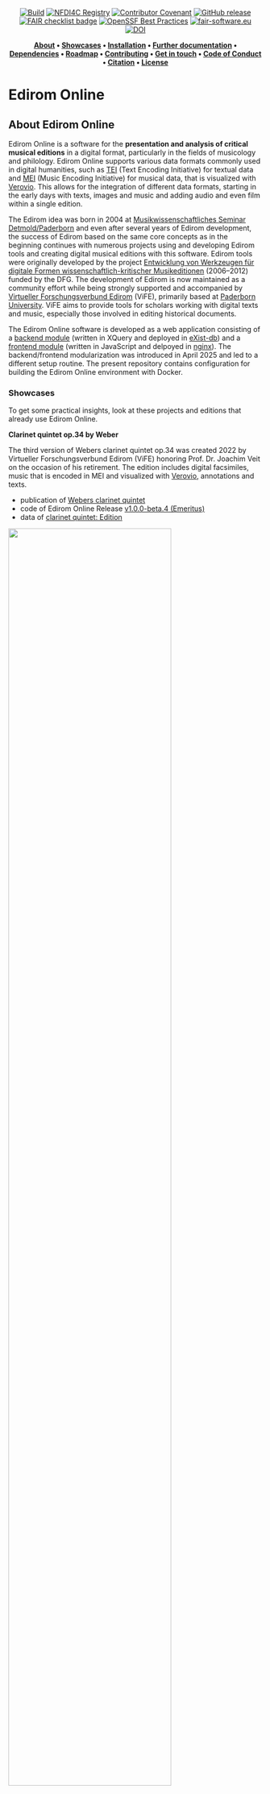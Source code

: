 <div align="center">

[![Build](https://github.com/Edirom/Edirom-Online/actions/workflows/pre-release.yml/badge.svg?branch=develop&event=push)](https://github.com/Edirom/Edirom-Online/actions/workflows/pre-release.yml) 
[![NFDI4C Registry](https://nfdi4culture.de/fileadmin/user_upload/registry/badges/nfdi4culturebadge.svg)](https://nfdi4culture.de/id/E3648) 
[![Contributor Covenant](https://img.shields.io/badge/Contributor%20Covenant-2.1-4baaaa.svg)](CODE_OF_CONDUCT.md)
[![GitHub release](https://img.shields.io/github/v/release/Edirom/Edirom-Online.svg)](https://github.com/Edirom/Edirom-Online/releases) 
[![FAIR checklist badge](https://fairsoftwarechecklist.net/badge.svg)](https://fairsoftwarechecklist.net/v0.2?f=31&a=32113&i=32300&r=133) 
[![OpenSSF Best Practices](https://bestpractices.coreinfrastructure.org/projects/9746/badge)](https://bestpractices.coreinfrastructure.org/projects//9746)
[![fair-software.eu](https://img.shields.io/badge/fair--software.eu-%E2%97%8F%20%20%E2%97%8F%20%20%E2%97%8F%20%20%E2%97%8F%20%20%E2%97%8F-green)](https://fair-software.eu)
[![DOI](https://zenodo.org/badge/DOI/10.5281/zenodo.5347861.svg)](https://doi.org/10.5281/zenodo.5347861)

</div>


<div align="center"> 
 
**[About](#about-edirom-online) • 
[Showcases](#showcases) •
[Installation](#installation) •
[Further documentation](#further-documentation) •
[Dependencies](#dependencies) • 
[Roadmap](#roadmap) • 
[Contributing](#contributing) • 
[Get in touch](#get-in-touch) • 
[Code of Conduct](#code-of-conduct) • 
[Citation](#citation) • 
[License](#license)**

</div>

# Edirom Online

## About Edirom Online

Edirom Online is a software for the **presentation and analysis of critical musical editions** in a digital format, particularly in the fields of musicology and philology. Edirom Online supports various data formats commonly used in digital humanities, such as [TEI] (Text Encoding Initiative) for textual data and [MEI] (Music Encoding Initiative) for musical data, that is visualized with [Verovio]. This allows for the integration of different data formats, starting in the early days with texts, images and music and adding audio and even film within a single edition.

The Edirom idea was born in 2004 at [Musikwissenschaftliches Seminar Detmold/Paderborn] and even after several years of Edirom development, the success of Edirom based on the same core concepts as in the beginning continues with numerous projects using and developing Edirom tools and creating digital musical editions with this software. Edirom tools were originally developed by the project [Entwicklung von Werkzeugen für digitale Formen wissenschaftlich-kritischer Musikeditionen] (2006–2012) funded by the DFG. The development of Edirom is now maintained as a community effort while being strongly supported and accompanied by [Virtueller Forschungsverbund Edirom] (ViFE), primarily based at [Paderborn University]. ViFE aims to provide tools for scholars working with digital texts and music, especially those involved in editing historical documents.

The Edirom Online software is developed as a web application consisting of a [backend module](https://github.com/Edirom/Edirom-Online-Backend.git) (written in XQuery and deployed in [eXist-db]) and a [frontend module](https://github.com/Edirom/Edirom-Online-Frontend.git) (written in JavaScript and delpoyed in [nginx]). The backend/frontend modularization was introduced in April 2025 and led to a different setup routine. The present repository contains configuration for building the Edirom Online environment with Docker.


### Showcases

To get some practical insights, look at these projects and editions that already use Edirom Online.

**Clarinet quintet op.34 by Weber**

The third version of Webers clarinet quintet op.34 was created 2022 by Virtueller Forschungsverbund Edirom (ViFE) honoring Prof. Dr. Joachim Veit on the occasion of his retirement. The edition includes digital facsimiles, music that is encoded in MEI and visualized with [Verovio], annotations and texts.
  * publication of [Webers clarinet quintet]
  * code of Edirom Online Release [v1.0.0-beta.4 (Emeritus)]
  * data of [clarinet quintet: Edition]
  
  <img src="./docs/images/EdiromOnline_WeberKlarinettenquintettOp34_2022.jpg" width="80%">

**Freischütz Digital**

The digital edition of Webers Freischütz was developed by the project "[Freischütz Digital] – Paradigmatische Umsetzung eines genuin digitalen Editionskonzepts" (BMBF, 2012–2015). Several demonstrators were developed and integrated into the Edirom Online, e.g. 'Dynamic Score Rendering' and 'Genetic Text Stages'.
  * publication of [Webers Freischütz]
  * code of [Freischütz: Edirom Online]

<img src="./docs/images/EdiromOnline_WeberFreischuetz_2015.jpg" width="80%">

**Bargheer: Fiedellieder plus**

"Carl Louis Bargheer: Fiedellieder plus - Eine digitale Edition" was created 2013 as a students project at Musikwissenschaftliches Seminar Detmold/Paderborn with an early version of Edirom Online.
  * publication of [Bargheers Fiedellieder]
  * code of [Bargheer: Edirom Online]
  * data of [Bargheer: Edition]

  <img src="./docs/images/EdiromOnline_BargheerFiedellieder_2013.jpg" width="80%">
 

### Installation

Prerequisites: [Docker Desktop](https://www.docker.com/products/docker-desktop/) has to be installed.

#### Fast-lane installation

To start the Edirom Online with the EditionExample, create and navigate to a new directory on your computer, and enter the following in the command line. After a while the Edirom will be available at http://localhost:8089
```bash
git clone https://github.com/Edirom/Edirom-Online.git . && export EDITION_XAR=https://github.com/Edirom/EditionExample/releases/download/v0.1.1/EditionExample-0.1.1.xar && docker compose up
```

#### Step-by-step installation

**Step 1**: Clone the Git repository.

On your computer create and navigate to a new directory for the Edirom Online. 
Then open the command line of your computer (also known as Shell, PowerShell, Terminal) and clone the Edirom Online Git repository to your machine with:

```bash
git clone https://github.com/Edirom/Edirom-Online.git .
```

**Step 2 (optional)**: Specify the Edirom Online version (for developers).

By default the docker-compose.yml configuration fetches the backend from https://github.com/Edirom/Edirom-Online-Backend.git (branch *develop*) and the frontend from https://github.com/Edirom/Edirom-Online-Frontend.git (branch *develop*). 
You can change this by setting variables before starting the docker compose in the command line, e.g.

```bash
export BE_REPO=https://github.com/YOUR-FORK-OF/Edirom-Online-Backend.git
export BE_BRANCH=cool-feature-branch
export FE_REPO=https://github.com/YOUR-FORK-OF/Edirom-Online-Frontend.git
export FE_BRANCH=awesome-feature-branch
```

If you have set a variable you can also unset it again (to fall back to the defaults):

```bash
unset BE_REPO
```

You can also check the current docker compose configuration, and see the effect of the currently set environment variables, via:

```bash
docker compose config
```


**Step 3 (optional)**: Specify an edition.

Option (a): By setting the environment variable **EDITION_XAR** you can provide a URL of a downloadable xar package (here the EditionExample:).

```bash
export EDITION_XAR=https://github.com/Edirom/EditionExample/releases/download/v0.1.1/EditionExample-0.1.1.xar
```

You can get links to edition xar packages for instance from the [sample edition releases](https://github.com/Edirom/EditionExample/releases) (copy link to xar file listed under "Assets") or releases of the [Klarinettenquintett op. 34 WeV P.11](https://git.uni-paderborn.de/wega/klarinettenquintett-edirom/-/releases) (copy link to xar file at the bottom of the box). 

Option (b): By copying one or more edition xar packages to the directory **/backend/autodeploy** inside the directory of the cloned repository (from Step 1) you can also pass editions into the Edirom Online. You can for instance download xar packages from the release page listed in Option (a). 

If you want to you can also dive into the process of [building sample data] yourself, but at this step providing the public location or a copy of a xar file is enough.

**Step 4**: Start Edirom Online.

The Edirom Online is started via entering the following command in the command line:

```bash
docker compose up
```

Alternatively start in detached mode (running in background so that the terminal is writable after startup) by using the flag "-d" after the above command. 

> [!NOTE]
> If you want to change the setup, e.g., switching to another branch of Edirom Online Frontend or Edirom Online Backend or provide another edition XAR, the service has to be **rebuilt**.

So if you changed the setup or you want to fetch the latest versions of the Edirom Online Backend and Frontend after you have built it already use the following commands

```bash
docker compose down --volumes --remove-orphans
docker compose build --no-cache
docker compose up
```

After the environment has been setup (which may take several minutes) the Edirom Online is available at:

[http://localhost:8089/](http://localhost:8089/)

**Step 5**: Stop Edirom Online.

You can stop the environment by hitting Ctrl+C in the command line in which the Docker process is running. If you have used the detached mode, you can stop the environment by typing `docker compose down`.


### Further Documentation

Some useful information regarding documentation is captured in the [docs] folder of this repo. It contains:
* [Customize] Edirom Online and content
* [Release Workflow] for the Edirom Online
* [Manual setup] on a local machine
* [Data creation workflow] for the Edirom Online


## Dependencies

Edirom Online depends heavily on the JavaScript framework [Ext JS] which is included in parts in our code base. We use Ext JS 4.2.1 in the GPL version. Edirom Online also includes the [Raphaël] javascript library (MIT License) and the [ACE] editor (BSD license).

For running the tests provided in the [ANT build file] we rely on `xmllint` 
and `SaxonHE`. 
On a Debian based Linux system these can be installed with `apt-get install 
libsaxonhe-java libxml2-utils`. 
If SaxonHE is not available from your classpath by default you might need to 
explicitly point ANT at it by providing the `-lib` parameter, e.g. `ant -lib 
/usr/share/java/ run-all-tests`. 


## Roadmap

Until today Edirom Online and its features were developed as one application with strong dependencies on the JavaScript framework [Ext JS] (current version Ext JS 4.2.1) like mentioned above. Frontend and backend are currently living in this one application. Regarding to Edirom Online's release plans ExtJS is planned to be updated in the near future until ExtJS 7.0.0.
With the help and under the guidance of the project "[Edirom Online Reloaded]" (funded by the DFG, 2024–2026) Edirom will exprerience some major updates and improvements to achieve sustainability of the software, e.g features and functionalites will be modularized as [edirom web components] and also a separation of frontend and backend and a crucial reduction of dependencies especially regarding frameworks is envisaged. In addition [ZenMEM] will continue to support and coordinate the sustainable development of the Edirom Online software.
See the [Edirom Online milestones] for more details.


## Contributing

After all this information, you decided to contribute to Edirom Online, that is awesome! We prepared a [CONTRIBUTING] file to help start your Edirom-Aventure now.

If you encounter a security issue in the code, please see the [Security Policy](.github/SECURITY.md) for further guidance.


## Get in touch

Even if you are not ready (yet) to contribute to this wonderful project, maybe instead you just have a question or want to get to know the people involved in the project a little better, here are some ideas for you: 
* The [Edirom mailing list] provides the option of self-subscription, we send invitations to the community meetings via this list and we have Edirom related discussions on this list
* In the [wiki] you can find information and meeting minutes of the edirom community meetings which are regularly on the first Wednesday of the month
* In [GitHub Discussions] you can start a discussion about any Edirom Online related topic

## Code of Conduct

Please note that this project is released with a [Contributor Code of Conduct]. By participating in this project you agree to abide by its terms.

## Citation

Please cite the software/repository using the information provided under "Cite this repository" on the right hand side. The APA and BIBTeX citations are fed by information from the CITATION.cff file in this repository which you can also use as a source.
If you intend to cite unreleased branches or commits please use the commit hash in the citation. 

## License

Edirom Online is released to the public under the terms of the [GNU GPL v.3] open source license.

[Musikwissenschaftliches Seminar Detmold/Paderborn]: https://www.muwi-detmold-paderborn.de/
[TEI]: https://tei-c.org/
[MEI]: https://music-encoding.org/
[Virtueller Forschungsverbund Edirom]: https://github.com/Edirom 
[Paderborn University]: https://www.uni-paderborn.de/en/
[Entwicklung von Werkzeugen für digitale Formen wissenschaftlich-kritischer Musikeditionen]: https://edirom.de/edirom-projekt/
[Webers clarinet quintet]: https://klarinettenquintett.weber-gesamtausgabe.de/
[v1.0.0-beta.4 (Emeritus)]: https://github.com/Edirom/Edirom-Online/releases/tag/v1.0.0-beta.4
[clarinet quintet: Edition]: https://git.uni-paderborn.de/wega/klarinettenquintett-edirom
[Freischütz digital]: https://freischuetz-digital.de/
[Webers Freischütz]: https://edition.freischuetz-digital.de/
[Freischütz: Edirom Online]: https://github.com/Freischuetz-Digital/Edirom-Online
[Bargheers Fiedellieder]: https://bargheer.edirom.de/index.html
[Bargheer: Edirom Online]: https://github.com/Edirom/Bargheer-EdiromOnline
[Bargheer: Edition]: https://github.com/Edirom/Bargheer-Edition
[eXist-db]: https://exist-db.org/
[nginx]: https://nginx.org/
[Verovio]: https://www.verovio.org/index.xhtml
[docs]: /docs
[Customize]: docs/customize.md
[Release Workflow]: docs/release-workflow.md
[Manual setup]: docs/setup.md
[Data creation workflow]: docs/data-creation-workflow.md
[Ext JS]: https://www.sencha.com/products/extjs
[Raphaël]: http://raphaeljs.com 
[ACE]: http://ace.ajax.org
[edirom web components]: https://github.com/Edirom/edirom-web-components-demonstrator
[Edirom Online Reloaded]: https://www.uni-paderborn.de/projekt/1332
[Edirom Online milestones]: https://github.com/Edirom/Edirom-Online/milestones
[ZenMEM]: https://www.uni-paderborn.de/zenmem
[CONTRIBUTING]: CONTRIBUTING.md
[Docker]: https://docs.docker.com/
[Docker Compose]: https://docs.docker.com/compose/
[building sample data]: https://github.com/Edirom/EditionExample?tab=readme-ov-file#building
[Edirom mailing list]: https://lists.uni-paderborn.de/mailman/listinfo/edirom-l
[wiki]: https://github.com/Edirom/Edirom-Online/wiki
[GitHub Discussions]: https://github.com/Edirom/Edirom-Online/discussions
[Contributor Code of Conduct]: CODE_OF_CONDUCT.md
[GNU GPL v.3]: http://www.gnu.org/copyleft/gpl.html
[ANT build file]: https://github.com/Edirom/Edirom-Online/blob/develop/build.xml

<!--
# EdiromOnline/app

This folder contains the javascript files for the application.

# EdiromOnline/resources

This folder contains static resources (typically an `"images"` folder as well).

# EdiromOnline/overrides

This folder contains override classes. All overrides in this folder will be 
automatically included in application builds if the target class of the override
is loaded.

# EdiromOnline/sass/etc

This folder contains misc. support code for sass builds (global functions, 
mixins, etc.)

# EdiromOnline/sass/src

This folder contains sass files defining css rules corresponding to classes
included in the application's javascript code build.  By default, files in this 
folder are mapped to the application's root namespace, 'EdiromOnline'. The
namespace to which files in this directory are matched is controlled by the
app.sass.namespace property in EdiromOnline/.sencha/app/sencha.cfg. 

# EdiromOnline/sass/var

This folder contains sass files defining sass variables corresponding to classes
included in the application's javascript code build.  By default, files in this 
folder are mapped to the application's root namespace, 'EdiromOnline'. The
namespace to which files in this directory are matched is controlled by the
app.sass.namespace property in EdiromOnline/.sencha/app/sencha.cfg. 
-->
